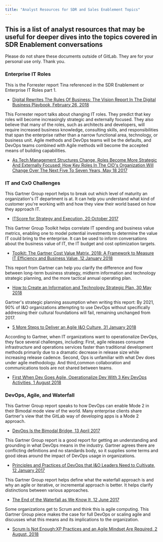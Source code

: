 ```yaml
---
title: "Analyst Resources for SDR and Sales Enablement Topics"
---
```

## This is a list of analyst resources that may be useful for deeper dives into the topics covered in SDR Enablement conversations

Please do not share these documents outside of GitLab. They are for your personal use only.  Thank you.

### Enterprise IT Roles

This is the Forrester report Tina referenced in the SDR Enablement or Enterprise IT Roles part 1.

- [Digital Rewrites The Rules Of Business: The Vision Report In The Digital Business Playbook, February 26, 2018](https://drive.google.com/file/d/16kb47ifUBX5Zp4lAiAbMp7TVo79ba2MY/view?usp=sharing)

This Forrester report talks about changing IT roles. They predict that key roles will become increasingly strategic and externally focused. They also believe that many of the roles, such as architects and developers, will require increased business knowledge, consulting skills, and responsibilities that span the enterprise rather than a narrow functional area, technology, or business unit. Agile methods and DevOps teams will be the defaults, and DevOps teams combined with Agile methods will become the accepted means of building capabilities.

- [As Tech Management Structures Change, Roles Become More Strategic And Externally Focused: How Key Roles In The CIO's Organization Will Change Over The Next Five To Seven Years, May 18 2017](https://drive.google.com/file/d/1lNnhWtexUjbK467VitK6ZkCMGcmQEDye/view?usp=sharing)

### IT and CxO Challenges

This Gartner Group report helps to break out which level of maturity an organization's IT department is at.  It can help you understand what kind of customer you're working with and how they view their world based on how they approach IT.

- [ITScore for Strategy and Execution, 20 October 2017](https://drive.google.com/drive/u/0/folders/1qfSkPrOmqVxOujNvJgaAjlIc4wsWpXCU)

This Gartner Group Toolkit helps correlate IT spending and business value metrics, enabling one to model potential investments to determine the value IT could bring to the enterprise. It can be used to inform conversations about the business value of IT, the IT budget and cost optimization targets.

- [Toolkit: The Gartner Cost Value Matrix, 2018: A Framework to Measure IT Efficiency and Business Value, 12 January 2018](https://drive.google.com/drive/u/0/folders/1BAu4pzkZ3LIKQAQ6ycGoFe_fwR7iyJ9x)

This report from Gartner can help you clarify the difference and flow between long-term business strategy, midterm information and technology strategic planning, and the more tactical annual operating plan.

- [How to Create an Information and Technology Strategic Plan, 30 May 2018](https://drive.google.com/file/d/1AbkTZYdlLwXWmchM9zqTpFo91M5RZgBP/view?usp=sharing)

Gartner's strategic planning assumption when writing this report: By 2021, 90% of I&O organizations attempting to use DevOps without specifically addressing their cultural foundations will fail, remaining unchanged from 2017.

- [5 More Steps to Deliver an Agile I&O Culture, 31 January 2018](https://drive.google.com/file/d/1nBaDi_PbMFDXXyN5U8C2Pu5jaem71jmc/view?usp=sharing)

According to Gartner, when IT organizations want to operationalize DevOps, they face several challenges, including: First, agile releases consume infrastructure and operations services faster than traditional development methods primarily due to a dramatic decrease in release size while increasing release cadence. Second, Ops is unfamiliar with what Dev does under agile methodology. And third,common collaboration and communications tools are not shared between teams.

- [First When Dev Goes Agile, Operationalize Dev With 3 Key DevOps Activities, 1 August 2018](https://drive.google.com/file/d/1UlS1Alt9WpgGqFtUSwwWwXwR2I7R6C2I/view?usp=sharing)

### DevOps, Agile, and Waterfall

This Gartner Group report speaks to how DevOps can enable Mode 2 in their Bimodal mode view of the world. Many enterprise clients share Gartner's view that the GitLab way of developing apps is a Mode 2 approach.

- [DevOps Is the Bimodal Bridge, 13 April 2017](https://drive.google.com/file/d/1yU6b3qlrLGbunhx48gDn5iQRfNB1QdcG/view?usp=sharing)

This Gartner Group report is a good report for getting an understanding and grounding in what DevOps means in the industry. Gartner agrees there are conflicting definitions and no standards body, so it supplies some terms and good ideas around the impact of DevOps usage in organizations.

- [Principles and Practices of DevOps that I&O Leaders Need to Cultivate, 12 January 2017](https://drive.google.com/file/d/1lQMUbRK3dgnwVhAT573cv3kvIpIN5tm_/view?usp=sharing)

This Gartner Group report helps define what the waterfall approach is and why an agile or iterative, or incremental approach is better. It helps clarify distinctions between various approaches.

- [The End of the Waterfall as We Know It, 12 June 2017](https://drive.google.com/file/d/1UcexVUy6OH0Y8yB8rWbZveVRbynHwciM/view?usp=sharing)

Some organizations get to Scrum and think this is agile computing. This Gartner Group piece makes the case for full DevOps or scaling agile and discusses what this means and its implications to the organization.

- [Scrum Is Not Enough:XP Practices and an Agile Mindset Are Required, 2 August, 2018](https://drive.google.com/file/d/1v9G6eodV5s2k5pP7J9J3am4lIUCOeRdm/view?usp=sharing)
